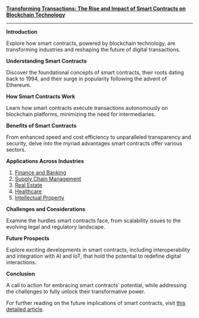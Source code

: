 [**Transforming Transactions: The Rise and Impact of Smart Contracts on Blockchain Technology**](https://www.example.com/full-article)

---

**Introduction**

Explore how smart contracts, powered by blockchain technology, are transforming industries and reshaping the future of digital transactions.

**Understanding Smart Contracts**

Discover the foundational concepts of smart contracts, their roots dating back to 1994, and their surge in popularity following the advent of Ethereum.

**How Smart Contracts Work**

Learn how smart contracts execute transactions autonomously on blockchain platforms, minimizing the need for intermediaries.

**Benefits of Smart Contracts**

From enhanced speed and cost efficiency to unparalleled transparency and security, delve into the myriad advantages smart contracts offer various sectors.

**Applications Across Industries**

1. [Finance and Banking](https://www.example.com/finance-banking-smart-contracts)
2. [Supply Chain Management](https://www.example.com/supply-chain-smart-contracts)
3. [Real Estate](https://www.example.com/real-estate-smart-contracts)
4. [Healthcare](https://www.example.com/healthcare-smart-contracts)
5. [Intellectual Property](https://www.example.com/intellectual-property-smart-contracts)

**Challenges and Considerations**

Examine the hurdles smart contracts face, from scalability issues to the evolving legal and regulatory landscape.

**Future Prospects**

Explore exciting developments in smart contracts, including interoperability and integration with AI and IoT, that hold the potential to redefine digital interactions.

**Conclusion**

A call to action for embracing smart contracts' potential, while addressing the challenges to fully unlock their transformative power.

For further reading on the future implications of smart contracts, visit [this detailed article](https://www.example.com/future-smart-contracts).